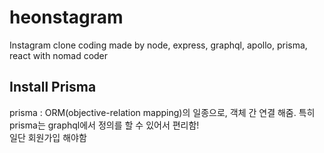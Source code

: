 # heonstagram
Instagram clone coding made by node, express, graphql, apollo, prisma, react with nomad coder


## Install Prisma
prisma : ORM(objective-relation mapping)의 일종으로, 객체 간 연결 해줌. 특히 prisma는 graphql에서 정의를 할 수 있어서 편리함!  
일단 회원가입 해야함
